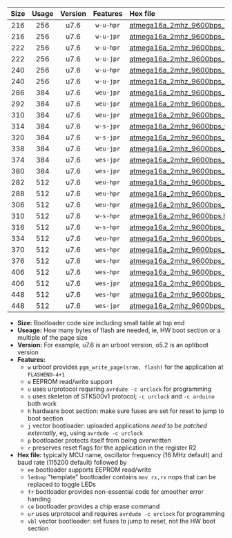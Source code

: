 |Size|Usage|Version|Features|Hex file|
|:-:|:-:|:-:|:-:|:--|
|216|256|u7.6|`w-u-hpr`|[atmega16a_2mhz_9600bps_ur.hex](https://raw.githubusercontent.com/stefanrueger/urboot/main/atmega16a_2mhz_9600bps_ur.hex)|
|216|256|u7.6|`w-u-jpr`|[atmega16a_2mhz_9600bps_ur_vbl.hex](https://raw.githubusercontent.com/stefanrueger/urboot/main/atmega16a_2mhz_9600bps_ur_vbl.hex)|
|222|256|u7.6|`w-u-hpr`|[atmega16a_2mhz_9600bps_lednop_ur.hex](https://raw.githubusercontent.com/stefanrueger/urboot/main/atmega16a_2mhz_9600bps_lednop_ur.hex)|
|222|256|u7.6|`w-u-jpr`|[atmega16a_2mhz_9600bps_lednop_ur_vbl.hex](https://raw.githubusercontent.com/stefanrueger/urboot/main/atmega16a_2mhz_9600bps_lednop_ur_vbl.hex)|
|240|256|u7.6|`w-u-hpr`|[atmega16a_2mhz_9600bps_lednop_fr_ur.hex](https://raw.githubusercontent.com/stefanrueger/urboot/main/atmega16a_2mhz_9600bps_lednop_fr_ur.hex)|
|240|256|u7.6|`w-u-jpr`|[atmega16a_2mhz_9600bps_lednop_fr_ur_vbl.hex](https://raw.githubusercontent.com/stefanrueger/urboot/main/atmega16a_2mhz_9600bps_lednop_fr_ur_vbl.hex)|
|286|384|u7.6|`weu-jpr`|[atmega16a_2mhz_9600bps_ee_ur_vbl.hex](https://raw.githubusercontent.com/stefanrueger/urboot/main/atmega16a_2mhz_9600bps_ee_ur_vbl.hex)|
|292|384|u7.6|`weu-jpr`|[atmega16a_2mhz_9600bps_ee_lednop_ur_vbl.hex](https://raw.githubusercontent.com/stefanrueger/urboot/main/atmega16a_2mhz_9600bps_ee_lednop_ur_vbl.hex)|
|310|384|u7.6|`weu-jpr`|[atmega16a_2mhz_9600bps_ee_lednop_fr_ur_vbl.hex](https://raw.githubusercontent.com/stefanrueger/urboot/main/atmega16a_2mhz_9600bps_ee_lednop_fr_ur_vbl.hex)|
|314|384|u7.6|`w-s-jpr`|[atmega16a_2mhz_9600bps_vbl.hex](https://raw.githubusercontent.com/stefanrueger/urboot/main/atmega16a_2mhz_9600bps_vbl.hex)|
|320|384|u7.6|`w-s-jpr`|[atmega16a_2mhz_9600bps_lednop_vbl.hex](https://raw.githubusercontent.com/stefanrueger/urboot/main/atmega16a_2mhz_9600bps_lednop_vbl.hex)|
|338|384|u7.6|`weu-jpr`|[atmega16a_2mhz_9600bps_ee_lednop_fr_ce_ur_vbl.hex](https://raw.githubusercontent.com/stefanrueger/urboot/main/atmega16a_2mhz_9600bps_ee_lednop_fr_ce_ur_vbl.hex)|
|374|384|u7.6|`wes-jpr`|[atmega16a_2mhz_9600bps_ee_vbl.hex](https://raw.githubusercontent.com/stefanrueger/urboot/main/atmega16a_2mhz_9600bps_ee_vbl.hex)|
|380|384|u7.6|`wes-jpr`|[atmega16a_2mhz_9600bps_ee_lednop_vbl.hex](https://raw.githubusercontent.com/stefanrueger/urboot/main/atmega16a_2mhz_9600bps_ee_lednop_vbl.hex)|
|282|512|u7.6|`weu-hpr`|[atmega16a_2mhz_9600bps_ee_ur.hex](https://raw.githubusercontent.com/stefanrueger/urboot/main/atmega16a_2mhz_9600bps_ee_ur.hex)|
|288|512|u7.6|`weu-hpr`|[atmega16a_2mhz_9600bps_ee_lednop_ur.hex](https://raw.githubusercontent.com/stefanrueger/urboot/main/atmega16a_2mhz_9600bps_ee_lednop_ur.hex)|
|306|512|u7.6|`weu-hpr`|[atmega16a_2mhz_9600bps_ee_lednop_fr_ur.hex](https://raw.githubusercontent.com/stefanrueger/urboot/main/atmega16a_2mhz_9600bps_ee_lednop_fr_ur.hex)|
|310|512|u7.6|`w-s-hpr`|[atmega16a_2mhz_9600bps.hex](https://raw.githubusercontent.com/stefanrueger/urboot/main/atmega16a_2mhz_9600bps.hex)|
|316|512|u7.6|`w-s-hpr`|[atmega16a_2mhz_9600bps_lednop.hex](https://raw.githubusercontent.com/stefanrueger/urboot/main/atmega16a_2mhz_9600bps_lednop.hex)|
|334|512|u7.6|`weu-hpr`|[atmega16a_2mhz_9600bps_ee_lednop_fr_ce_ur.hex](https://raw.githubusercontent.com/stefanrueger/urboot/main/atmega16a_2mhz_9600bps_ee_lednop_fr_ce_ur.hex)|
|370|512|u7.6|`wes-hpr`|[atmega16a_2mhz_9600bps_ee.hex](https://raw.githubusercontent.com/stefanrueger/urboot/main/atmega16a_2mhz_9600bps_ee.hex)|
|376|512|u7.6|`wes-hpr`|[atmega16a_2mhz_9600bps_ee_lednop.hex](https://raw.githubusercontent.com/stefanrueger/urboot/main/atmega16a_2mhz_9600bps_ee_lednop.hex)|
|406|512|u7.6|`wes-hpr`|[atmega16a_2mhz_9600bps_ee_lednop_fr.hex](https://raw.githubusercontent.com/stefanrueger/urboot/main/atmega16a_2mhz_9600bps_ee_lednop_fr.hex)|
|406|512|u7.6|`wes-jpr`|[atmega16a_2mhz_9600bps_ee_lednop_fr_vbl.hex](https://raw.githubusercontent.com/stefanrueger/urboot/main/atmega16a_2mhz_9600bps_ee_lednop_fr_vbl.hex)|
|448|512|u7.6|`wes-hpr`|[atmega16a_2mhz_9600bps_ee_lednop_fr_ce.hex](https://raw.githubusercontent.com/stefanrueger/urboot/main/atmega16a_2mhz_9600bps_ee_lednop_fr_ce.hex)|
|448|512|u7.6|`wes-jpr`|[atmega16a_2mhz_9600bps_ee_lednop_fr_ce_vbl.hex](https://raw.githubusercontent.com/stefanrueger/urboot/main/atmega16a_2mhz_9600bps_ee_lednop_fr_ce_vbl.hex)|

- **Size:** Bootloader code size including small table at top end
- **Useage:** How many bytes of flash are needed, ie, HW boot section or a multiple of the page size
- **Version:** For example, u7.6 is an urboot version, o5.2 is an optiboot version
- **Features:**
  + `w` urboot provides `pgm_write_page(sram, flash)` for the application at `FLASHEND-4+1`
  + `e` EEPROM read/write support
  + `u` uses urprotocol requiring `avrdude -c urclock` for programming
  + `s` uses skeleton of STK500v1 protocol; `-c urclock` and `-c arduino` both work
  + `h` hardware boot section: make sure fuses are set for reset to jump to boot section
  + `j` vector bootloader: uploaded applications *need to be patched externally*, eg, using `avrdude -c urclock`
  + `p` bootloader protects itself from being overwritten
  + `r` preserves reset flags for the application in the register R2
- **Hex file:** typically MCU name, oscillator frequency (16 MHz default) and baud rate (115200 default) followed by
  + `ee` bootloader supports EEPROM read/write
  + `lednop` "template" bootloader contains `mov rx,rx` nops that can be replaced to toggle LEDs
  + `fr` bootloader provides non-essential code for smoother error handing
  + `ce` bootloader provides a chip erase command
  + `ur` uses urprotocol and requires `avrdude -c urclock` for programming
  + `vbl` vector bootloader: set fuses to jump to reset, not the HW boot section
